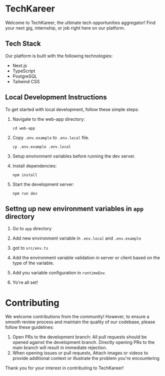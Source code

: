 # TechKareer

Welcome to TechKareer, the ultimate tech opportunities aggregator! Find your next gig, internship, or job right here on our platform.

## Tech Stack

Our platform is built with the following technologies:

- Next.js
- TypeScript
- PostgreSQL
- Tailwind CSS

## Local Development Instructions

To get started with local development, follow these simple steps:

1. Navigate to the web-app directory:

   ```
   cd web-app
   ```

2. Copy `.env.example` to `.env.local` file.

   ```
   cp .env.example .env.local
   ```

3. Setup environment variables before running the dev server.

4. Install dependencies:
   ```
   npm install
   ```
5. Start the development server:
   ```
   npm run dev
   ```

## Settng up new environment variables in `app` directory

1. Go to `app` directory

2. Add new environment variable in `.env.local` and `.env.example`
3. got to `src/env.ts`
4. Add the environment variable validation in server or client based on the type of the variable.
5. Add you variable configuration in `runtimeEnv`.
6. Yo're all set!

# Contributing

We welcome contributions from the community! However, to ensure a smooth review process and maintain the quality of our codebase, please follow these guidelines:

1. Open PRs to the development branch: All pull requests should be opened against the development branch. Directly opening PRs to the main branch will result in immediate rejection.
2. When opening issues or pull requests, Attach images or videos to provide additional context or illustrate the problem you're encountering

Thank you for your interest in contributing to TechKareer!
